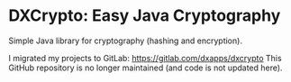 DXCrypto: Easy Java Cryptography
================================
Simple Java library for cryptography (hashing and encryption).

I migrated my projects to GitLab: https://gitlab.com/dxapps/dxcrypto
This GitHub repository is no longer maintained (and code is not updated here).
